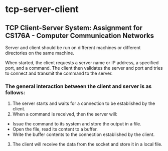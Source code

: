 # tcp-server-client
## TCP Client-Server System: Assignment for CS176A - Computer Communication Networks

Server and client should be run on different machines or different directories on the same machine.

When started, the client requests a server name or IP address, a specified port, and a command.  The client then validates the server and port and tries to connect and transmit the command to the server.

### The general interaction between the client and server is as follows:

1. The server starts and waits for a connection to be established by the client. 
2. When a command is received, then the server will:
  * Issue the command to its system and store the output in a file.
  * Open the file, read its content to a buffer.
  * Write the buffer contents to the connection established by the client.
3. The client will receive the data from the socket and store it in a local file.
